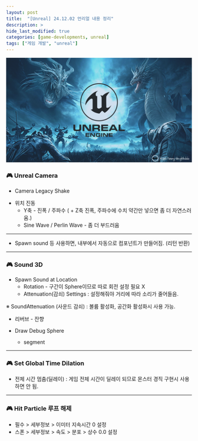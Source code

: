 ```yaml
---
layout: post
title:  "[Unreal] 24.12.02 언리얼 내용 정리"
description: >
hide_last_modified: true
categories: [game-developments, unreal]
tags: ["게임 개발", "unreal"]
---
```


<img src="../../../assets/img/blog/unreal/unreal_img.png" style="width: 832px; height: auto"/>

### 🎮 Unreal Camera

- Camera Legacy Shake

>
- 위치 진동
	- Y축 - 진폭 / 주파수 ( + Z축 진폭, 주파수에 수치 약간만 넣으면 좀 더 자연스러움.)
	- Sine Wave / Perlin Wave - 좀 더 부드러움
	
-----

- Spawn sound 등 사용하면, 내부에서 자동으로 컴포넌트가 만들어짐. (리턴 반환)

-----

### 🎮 Sound 3D

* Spawn Sound at Location
	- Rotation - 구간이 Sphere이므로 따로 회전 설정 필요 X
	- Attenuation(감쇠) Settings : 설정해줘야 거리에 따라 소리가 줄어들음.

※ SoundAttenuation (사운드 감쇠) : 볼륨 활성화, 공간화 활성화시 사용 가능.

- 리버브 - 잔향

- Draw Debug Sphere
	- segment

------

### 🎮 Set Global Time Dilation

- 전체 시간 멈춤(딜레이) : 게임 전체 시간이 딜레이 되므로 몬스터 경직 구현시 사용하면 안 됨. 

----

### 🎮 Hit Particle 루프 해제

- 필수 > 세부정보 > 이미터 지속시간 0 설정
- 스폰 > 세부정보 > 속도 > 분포 > 상수 0.0 설정